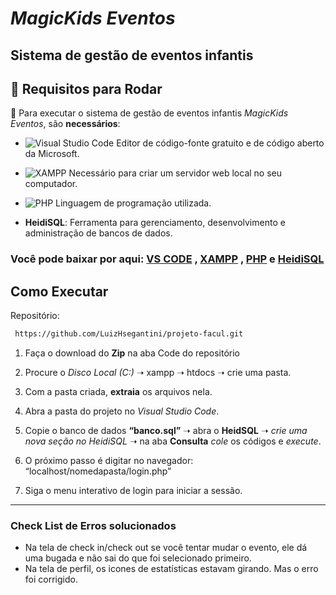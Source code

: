# *MagicKids Eventos*

## Sistema de gestão de eventos infantis

## 📝 **Requisitos para Rodar**

🧾 Para executar o sistema de gestão de eventos infantis *MagicKids Eventos*, são **necessários**:

- ![Visual Studio Code](https://img.shields.io/badge/Visual%20Studio%20Code-0078d7.svg?style=for-the-badge&logo=visual-studio-code&logoColor=white)  Editor de código-fonte gratuito e de código aberto da Microsoft.

- ![XAMPP](https://img.shields.io/badge/Xampp-F37623?style=for-the-badge&logo=xampp&logoColor=white) Necessário para criar um servidor web local no seu computador. 

- ![PHP](https://img.shields.io/badge/php-%23777BB4.svg?style=for-the-badge&logo=php&logoColor=white) Linguagem de programação utilizada.

- **HeidiSQL**: Ferramenta para gerenciamento, desenvolvimento e administração de bancos de dados.

### Você pode **baixar por aqui**: [VS CODE](https://code.visualstudio.com/) , [XAMPP](https://www.apachefriends.org/pt_br/index.html) , [PHP](https://www.php.net/) e [HeidiSQL](https://www.heidisql.com/download.php)


## Como Executar

Repositório:


 ```bash
  https://github.com/LuizHsegantini/projeto-facul.git
 ````

1. Faça o download do **Zip** na aba Code do repositório

2. Procure o *Disco Local (C:)* ➝ xampp ➝ htdocs ➝ crie uma pasta.

3. Com a pasta criada, **extraia** os arquivos nela.

4. Abra a pasta do projeto no *Visual Studio Code*.

5. Copie o banco de dados **“banco.sql”** ➝ abra o **HeidSQL** ➝ *crie uma nova seção no HeidiSQL* ➝ na aba **Consulta** *cole* os códigos e *execute*.

6. O próximo passo é digitar no navegador: “localhost/nomedapasta/login.php”

7. Siga o menu interativo de login para iniciar a sessão.


_______________________________________________________________________________________________________________________________________



### Check List de Erros solucionados

- Na tela de check in/check out se você tentar mudar o evento, ele dá uma bugada e não sai do que foi selecionado primeiro.
- Na tela de perfil, os icones de estatísticas estavam girando. Mas o erro foi corrigido. 

